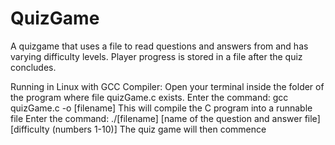 # QuizGame
A quizgame that uses a file to read questions and answers from and has varying difficulty levels. Player progress is stored in a file after the quiz concludes.

Running in Linux with GCC Compiler: Open your terminal inside the folder of the program where file quizGame.c exists. 
                  Enter the command: gcc quizGame.c -o [filename] 
                  This will compile the C program into a runnable file
                  Enter the command: ./[filename] [name of the question and answer file] [difficulty (numbers 1-10)]
                  The quiz game will then commence
                  
